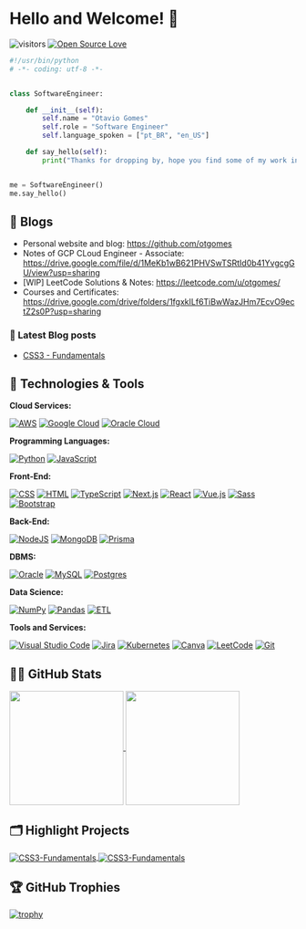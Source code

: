 # Hello and Welcome! 👋

![visitors](https://visitor-badge.laobi.icu/badge?page_id=otgomes)
[![Open Source Love](https://badges.frapsoft.com/os/v1/open-source.svg?v=102)](https://github.com/ellerbrock/open-source-badge/)

```python
#!/usr/bin/python
# -*- coding: utf-8 -*-


class SoftwareEngineer:

    def __init__(self):
        self.name = "Otavio Gomes"
        self.role = "Software Engineer"
        self.language_spoken = ["pt_BR", "en_US"]

    def say_hello(self):
        print("Thanks for dropping by, hope you find some of my work interesting.")


me = SoftwareEngineer()
me.say_hello()
```

## 📝 Blogs

- Personal website and blog: https://github.com/otgomes
- Notes of GCP CLoud Engineer - Associate: https://drive.google.com/file/d/1MeKb1wB621PHVSwTSRtId0b41YvgcgGU/view?usp=sharing
- [WIP] LeetCode Solutions & Notes: https://leetcode.com/u/otgomes/
- Courses and Certificates: https://drive.google.com/drive/folders/1fgxkILf6TiBwWazJHm7EcvO9ectZ2s0P?usp=sharing

### 📔 Latest Blog posts

<!-- BLOG-POST-LIST:START -->
- [CSS3 - Fundamentals](https://github.com/otgomes/CSS3-Fundamentals)
<!-- BLOG-POST-LIST:END -->

## 🔧 Technologies & Tools

**Cloud Services:**

[![AWS](https://img.shields.io/badge/AWS-%23FF9900.svg?logo=amazon-web-services&logoColor=white)](#)
[![Google Cloud](https://img.shields.io/badge/Google%20Cloud-%234285F4.svg?logo=google-cloud&logoColor=white)](#)
[![Oracle Cloud](https://custom-icon-badges.demolab.com/badge/Oracle%20Cloud-F80000?logo=oracle&logoColor=white)](#)

**Programming Languages:**

[![Python](https://img.shields.io/badge/Python-3776AB?logo=python&logoColor=fff)](#)
[![JavaScript](https://img.shields.io/badge/JavaScript-F7DF1E?logo=javascript&logoColor=000)](#)

**Front-End:**

[![CSS](https://img.shields.io/badge/CSS-1572B6?logo=css3&logoColor=fff)](#)
[![HTML](https://img.shields.io/badge/HTML-%23E34F26.svg?logo=html5&logoColor=white)](#)
[![TypeScript](https://img.shields.io/badge/TypeScript-3178C6?logo=typescript&logoColor=fff)](#)
[![Next.js](https://img.shields.io/badge/Next.js-black?logo=next.js&logoColor=white)](#)
[![React](https://img.shields.io/badge/React-%2320232a.svg?logo=react&logoColor=%2361DAFB)](#)
[![Vue.js](https://img.shields.io/badge/Vue.js-4FC08D?logo=vuedotjs&logoColor=fff)](#)
[![Sass](https://img.shields.io/badge/Sass-C69?logo=sass&logoColor=fff)](#)
[![Bootstrap](https://img.shields.io/badge/Bootstrap-7952B3?logo=bootstrap&logoColor=fff)](#)

**Back-End:**

[![NodeJS](https://img.shields.io/badge/Node.js-6DA55F?logo=node.js&logoColor=white)](#)
[![MongoDB](https://img.shields.io/badge/MongoDB-%234ea94b.svg?logo=mongodb&logoColor=white)](#)
[![Prisma](https://img.shields.io/badge/Prisma-2D3748?logo=prisma&logoColor=white)](#)

**DBMS:**

[![Oracle](https://custom-icon-badges.demolab.com/badge/Oracle-F80000?logo=oracle&logoColor=fff)](#)
[![MySQL](https://img.shields.io/badge/MySQL-4479A1?logo=mysql&logoColor=fff)](#)
[![Postgres](https://img.shields.io/badge/Postgres-%23316192.svg?logo=postgresql&logoColor=white)](#)

**Data Science:**

[![NumPy](https://img.shields.io/badge/NumPy-4DABCF?logo=numpy&logoColor=fff)](#)
[![Pandas](https://img.shields.io/badge/Pandas-150458?logo=pandas&logoColor=fff)](#)
[![ETL](https://custom-icon-badges.demolab.com/badge/ETL-9370DB?logo=etl-logo&logoColor=fff)](#)

**Tools and Services:**

[![Visual Studio Code](https://custom-icon-badges.demolab.com/badge/Visual%20Studio%20Code-0078d7.svg?logo=vsc&logoColor=white)](#)
[![Jira](https://img.shields.io/badge/Jira-0052CC?logo=jira&logoColor=fff)](#)
[![Kubernetes](https://img.shields.io/badge/Kubernetes-326CE5?logo=kubernetes&logoColor=fff)](#)
[![Canva](https://img.shields.io/badge/Canva-%2300C4CC.svg?&logo=Canva&logoColor=white)](#)
[![LeetCode](https://img.shields.io/badge/LeetCode-000000?logo=LeetCode&logoColor=#d16c06)](#)
[![Git](https://img.shields.io/badge/Git-F05032?logo=git&logoColor=fff)](#)

## 👨‍💻 GitHub Stats

<a href="https://github.com/otgomes/github-readme-stats">
  <img height=200 align="center" src="https://github-readme-stats.vercel.app/api?username=otgomes&theme=github_dark&show_icons=true&rank_icon=github" />
</a>
<a href="https://github.com/anuraghazra/convoychat">
  <img height=200 align="center" src="https://github-readme-stats.vercel.app/api/top-langs?username=otgomes&layout=compact&langs_count=8&card_width=320" />
</a>

## 🗂️ Highlight Projects

<a href="https://github.com/otgomes/CSS3-Fundamentals">
  <img align="center" src="https://github-readme-stats.vercel.app/api/pin/?username=otgomes&repo=CSS3-Fundamentals&theme=github_dark" alt="CSS3-Fundamentals" />
</a>
<a href="https://github.com/otgomes/CSS3-Fundamentals">
  <img align="center" src="https://github-readme-stats.vercel.app/api/pin/?username=otgomes&repo=CSS3-Fundamentals&theme=github_dark" alt="CSS3-Fundamentals" />
</a>

## 🏆 GitHub Trophies

[![trophy](https://github-profile-trophy.vercel.app/?username=otgomes)](https://github.com/otgomes/github-profile-trophy)

